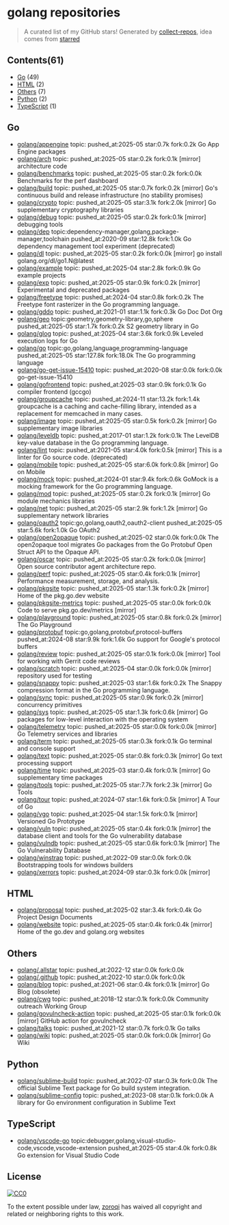 # golang repositories


> A curated list of my GitHub stars!  Generated by [collect-repos](https://github.com/zoroqi/collect-repos), idea comes from [starred](https://github.com/maguowei/starred)  


## Contents(61)

- [Go](#go) (49)
- [HTML](#html) (2)
- [Others](#others) (7)
- [Python](#python) (2)
- [TypeScript](#typescript) (1)

## Go

- [golang/appengine](https://github.com/golang/appengine) topic: pushed_at:2025-05 star:0.7k fork:0.2k Go App Engine packages
- [golang/arch](https://github.com/golang/arch) topic: pushed_at:2025-05 star:0.2k fork:0.1k [mirror] architecture code
- [golang/benchmarks](https://github.com/golang/benchmarks) topic: pushed_at:2025-05 star:0.2k fork:0.0k Benchmarks for the perf dashboard
- [golang/build](https://github.com/golang/build) topic: pushed_at:2025-05 star:0.7k fork:0.2k [mirror] Go's continuous build and release infrastructure (no stability promises)
- [golang/crypto](https://github.com/golang/crypto) topic: pushed_at:2025-05 star:3.1k fork:2.0k [mirror] Go supplementary cryptography libraries
- [golang/debug](https://github.com/golang/debug) topic: pushed_at:2025-05 star:0.2k fork:0.1k [mirror] debugging tools
- [golang/dep](https://github.com/golang/dep) topic:dependency-manager,golang,package-manager,toolchain pushed_at:2020-09 star:12.8k fork:1.0k Go dependency management tool experiment (deprecated)
- [golang/dl](https://github.com/golang/dl) topic: pushed_at:2025-05 star:0.2k fork:0.0k [mirror] go install golang.org/dl/go1.N@latest
- [golang/example](https://github.com/golang/example) topic: pushed_at:2025-04 star:2.8k fork:0.9k Go example projects
- [golang/exp](https://github.com/golang/exp) topic: pushed_at:2025-05 star:0.9k fork:0.2k [mirror] Experimental and deprecated packages
- [golang/freetype](https://github.com/golang/freetype) topic: pushed_at:2024-04 star:0.8k fork:0.2k The Freetype font rasterizer in the Go programming language.
- [golang/gddo](https://github.com/golang/gddo) topic: pushed_at:2021-01 star:1.1k fork:0.3k Go Doc Dot Org
- [golang/geo](https://github.com/golang/geo) topic:geometry,geometry-library,go,sphere pushed_at:2025-05 star:1.7k fork:0.2k S2 geometry library in Go
- [golang/glog](https://github.com/golang/glog) topic: pushed_at:2025-04 star:3.6k fork:0.9k Leveled execution logs for Go
- [golang/go](https://github.com/golang/go) topic:go,golang,language,programming-language pushed_at:2025-05 star:127.8k fork:18.0k The Go programming language
- [golang/go-get-issue-15410](https://github.com/golang/go-get-issue-15410) topic: pushed_at:2020-08 star:0.0k fork:0.0k go-get-issue-15410
- [golang/gofrontend](https://github.com/golang/gofrontend) topic: pushed_at:2025-03 star:0.9k fork:0.1k Go compiler frontend (gccgo)
- [golang/groupcache](https://github.com/golang/groupcache) topic: pushed_at:2024-11 star:13.2k fork:1.4k groupcache is a caching and cache-filling library, intended as a replacement for memcached in many cases.
- [golang/image](https://github.com/golang/image) topic: pushed_at:2025-05 star:0.5k fork:0.2k [mirror] Go supplementary image libraries
- [golang/leveldb](https://github.com/golang/leveldb) topic: pushed_at:2017-01 star:1.2k fork:0.1k The LevelDB key-value database in the Go programming language.
- [golang/lint](https://github.com/golang/lint) topic: pushed_at:2021-05 star:4.0k fork:0.5k [mirror] This is a linter for Go source code. (deprecated)
- [golang/mobile](https://github.com/golang/mobile) topic: pushed_at:2025-05 star:6.0k fork:0.8k [mirror] Go on Mobile
- [golang/mock](https://github.com/golang/mock) topic: pushed_at:2024-01 star:9.4k fork:0.6k GoMock is a mocking framework for the Go programming language.
- [golang/mod](https://github.com/golang/mod) topic: pushed_at:2025-05 star:0.2k fork:0.1k [mirror] Go module mechanics libraries
- [golang/net](https://github.com/golang/net) topic: pushed_at:2025-05 star:2.9k fork:1.2k [mirror] Go supplementary network libraries
- [golang/oauth2](https://github.com/golang/oauth2) topic:go,golang,oauth2,oauth2-client pushed_at:2025-05 star:5.6k fork:1.0k Go OAuth2
- [golang/open2opaque](https://github.com/golang/open2opaque) topic: pushed_at:2025-02 star:0.0k fork:0.0k The open2opaque tool migrates Go packages from the Go Protobuf Open Struct API to the Opaque API.
- [golang/oscar](https://github.com/golang/oscar) topic: pushed_at:2025-05 star:0.2k fork:0.0k [mirror] Open source contributor agent architecture repo.
- [golang/perf](https://github.com/golang/perf) topic: pushed_at:2025-05 star:0.4k fork:0.1k [mirror] Performance measurement, storage, and analysis.
- [golang/pkgsite](https://github.com/golang/pkgsite) topic: pushed_at:2025-05 star:1.3k fork:0.2k [mirror] Home of the pkg.go.dev website
- [golang/pkgsite-metrics](https://github.com/golang/pkgsite-metrics) topic: pushed_at:2025-05 star:0.0k fork:0.0k Code to serve pkg.go.dev/metrics [mirror]
- [golang/playground](https://github.com/golang/playground) topic: pushed_at:2025-05 star:0.8k fork:0.2k [mirror] The Go Playground
- [golang/protobuf](https://github.com/golang/protobuf) topic:go,golang,protobuf,protocol-buffers pushed_at:2024-08 star:9.9k fork:1.6k Go support for Google's protocol buffers
- [golang/review](https://github.com/golang/review) topic: pushed_at:2025-05 star:0.1k fork:0.0k [mirror] Tool for working with Gerrit code reviews
- [golang/scratch](https://github.com/golang/scratch) topic: pushed_at:2025-04 star:0.0k fork:0.0k [mirror] repository used for testing
- [golang/snappy](https://github.com/golang/snappy) topic: pushed_at:2025-03 star:1.6k fork:0.2k The Snappy compression format in the Go programming language.
- [golang/sync](https://github.com/golang/sync) topic: pushed_at:2025-05 star:0.9k fork:0.2k [mirror] concurrency primitives
- [golang/sys](https://github.com/golang/sys) topic: pushed_at:2025-05 star:1.3k fork:0.6k [mirror] Go packages for low-level interaction with the operating system
- [golang/telemetry](https://github.com/golang/telemetry) topic: pushed_at:2025-05 star:0.0k fork:0.0k [mirror] Go Telemetry services and libraries
- [golang/term](https://github.com/golang/term) topic: pushed_at:2025-05 star:0.3k fork:0.1k Go terminal and console support
- [golang/text](https://github.com/golang/text) topic: pushed_at:2025-05 star:0.8k fork:0.3k [mirror] Go text processing support
- [golang/time](https://github.com/golang/time) topic: pushed_at:2025-03 star:0.4k fork:0.1k [mirror] Go supplementary time packages
- [golang/tools](https://github.com/golang/tools) topic: pushed_at:2025-05 star:7.7k fork:2.3k [mirror] Go Tools
- [golang/tour](https://github.com/golang/tour) topic: pushed_at:2024-07 star:1.6k fork:0.5k [mirror] A Tour of Go
- [golang/vgo](https://github.com/golang/vgo) topic: pushed_at:2025-04 star:1.5k fork:0.1k [mirror] Versioned Go Prototype
- [golang/vuln](https://github.com/golang/vuln) topic: pushed_at:2025-05 star:0.4k fork:0.1k [mirror] the database client and tools for the Go vulnerability database
- [golang/vulndb](https://github.com/golang/vulndb) topic: pushed_at:2025-05 star:0.6k fork:0.1k [mirror] The Go Vulnerability Database
- [golang/winstrap](https://github.com/golang/winstrap) topic: pushed_at:2022-09 star:0.0k fork:0.0k Bootstrapping tools for windows builders
- [golang/xerrors](https://github.com/golang/xerrors) topic: pushed_at:2024-09 star:0.3k fork:0.0k [mirror]

## HTML

- [golang/proposal](https://github.com/golang/proposal) topic: pushed_at:2025-02 star:3.4k fork:0.4k Go Project Design Documents
- [golang/website](https://github.com/golang/website) topic: pushed_at:2025-05 star:0.4k fork:0.4k [mirror] Home of the go.dev and golang.org websites

## Others

- [golang/.allstar](https://github.com/golang/.allstar) topic: pushed_at:2022-12 star:0.0k fork:0.0k 
- [golang/.github](https://github.com/golang/.github) topic: pushed_at:2022-10 star:0.0k fork:0.0k 
- [golang/blog](https://github.com/golang/blog) topic: pushed_at:2021-06 star:0.4k fork:0.1k [mirror] Go Blog (obsolete)
- [golang/cwg](https://github.com/golang/cwg) topic: pushed_at:2018-12 star:0.1k fork:0.0k Community outreach Working Group
- [golang/govulncheck-action](https://github.com/golang/govulncheck-action) topic: pushed_at:2025-05 star:0.1k fork:0.0k [mirror] GitHub action for govulncheck
- [golang/talks](https://github.com/golang/talks) topic: pushed_at:2021-12 star:0.7k fork:0.1k Go talks
- [golang/wiki](https://github.com/golang/wiki) topic: pushed_at:2025-05 star:0.0k fork:0.0k [mirror] Go Wiki

## Python

- [golang/sublime-build](https://github.com/golang/sublime-build) topic: pushed_at:2022-07 star:0.3k fork:0.0k The official Sublime Text package for Go build system integration.
- [golang/sublime-config](https://github.com/golang/sublime-config) topic: pushed_at:2023-08 star:0.1k fork:0.0k A library for Go environment configuration in Sublime Text

## TypeScript

- [golang/vscode-go](https://github.com/golang/vscode-go) topic:debugger,golang,visual-studio-code,vscode,vscode-extension pushed_at:2025-05 star:4.0k fork:0.8k Go extension for Visual Studio Code


## License

[![CC0](http://mirrors.creativecommons.org/presskit/buttons/88x31/svg/cc-zero.svg)](https://creativecommons.org/publicdomain/zero/1.0/)

To the extent possible under law, [zoroqi](https://github.com/zoroqi) has waived all copyright and related or neighboring rights to this work.
